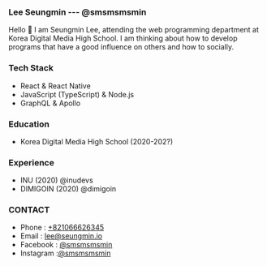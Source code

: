 ### Lee Seungmin --- @smsmsmsmin

Hello 👋 I am Seungmin Lee, attending the web programming department at Korea Digital Media High School. I am thinking about how to develop programs that have a good influence on others and how to socially.

### Tech Stack

- React & React Native
- JavaScript (TypeScript) & Node.js
- GraphQL & Apollo

### Education

- Korea Digital Media High School (2020-202?)

### Experience

- INU (2020) @inudevs
- DIMIGOIN (2020) @dimigoin

### CONTACT

- Phone : [+821066626345](tel://+821066626345)
- Email : lee@seungmin.io
- Facebook : [@smsmsmsmin](https://fb.me/smsmsmsmin)
- Instagram :[@smsmsmsmin](https://instagram.com/smsmsmsmin)
